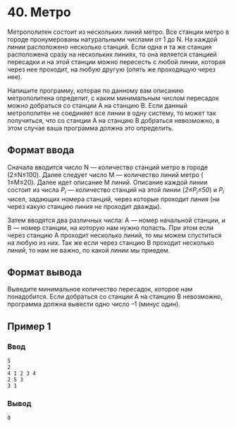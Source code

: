 # 40. Метро

Метрополитен состоит из нескольких линий метро. Все станции метро в городе пронумерованы натуральными числами от 1 до N.
На каждой линии расположено несколько станций. Если одна и та же станция расположена сразу на нескольких линиях, то она
является станцией пересадки и на этой станции можно пересесть с любой линии, которая через нее проходит, на любую
другую (опять же проходящую через нее).

Напишите программу, которая по данному вам описанию метрополитена определит, с каким минимальным числом пересадок можно
добраться со станции A на станцию B. Если данный метрополитен не соединяет все линии в одну систему, то может так
получиться, что со станции A на станцию B добраться невозможно, в этом случае ваша программа должна это определить.

## Формат ввода

Сначала вводится число N — количество станций метро в городе (2≤N≤100). Далее следует число M — количество линий метро (
1≤M≤20). Далее идет описание M линий. Описание каждой линии состоит из числа _P<sub>i</sub>_ — количество станций на
этой линии (_2≤P<sub>i</sub>≤50_) и _P<sub>i</sub>_ чисел, задающих номера станций, через которые проходит линия (ни
через какую станцию линия не проходит дважды).

Затем вводятся два различных числа: A — номер начальной станции, и B — номер станции, на которую нам нужно попасть. При
этом если через станцию A проходит несколько линий, то мы можем спуститься на любую из них. Так же если через станцию B
проходит несколько линий, то нам не важно, по какой линии мы приедем.

## Формат вывода

Выведите минимальное количество пересадок, которое нам понадобится. Если добраться со станции A на станцию B невозможно,
программа должна вывести одно число –1 (минус один).

## Пример 1

### Ввод

    5
    2
    4 1 2 3 4
    2 5 3
    3 1

### Вывод

    0

